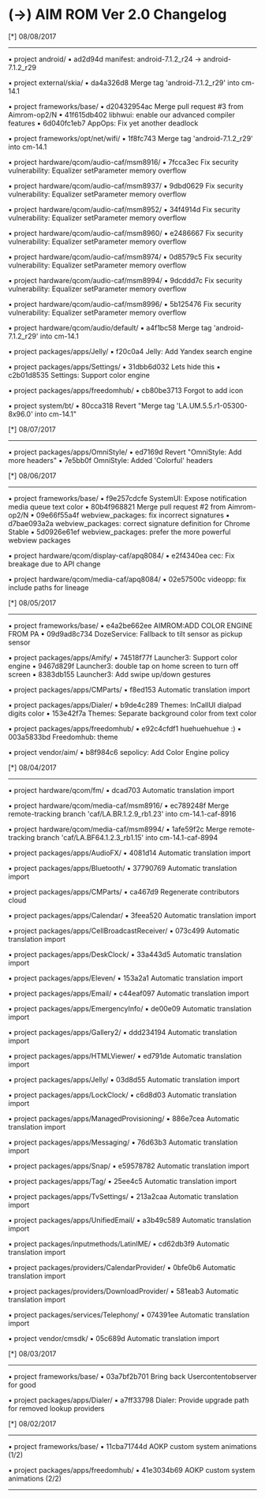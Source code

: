 
 (->) AIM ROM Ver 2.0 Changelog
 ====================================== 


 [*] 08/08/2017
  *******************    


 ▪ project android/
 ▪ ad2d94d manifest: android-7.1.2_r24 -> android-7.1.2_r29

 ▪ project external/skia/
 ▪ da4a326d8 Merge tag 'android-7.1.2_r29' into cm-14.1

 ▪ project frameworks/base/
 ▪ d20432954ac Merge pull request #3 from Aimrom-op2/N
 ▪ 41f615db402 libhwui: enable our advanced compiler features
 ▪ 6d040fc1eb7 AppOps: Fix yet another deadlock

 ▪ project frameworks/opt/net/wifi/
 ▪ 1f8fc743 Merge tag 'android-7.1.2_r29' into cm-14.1

 ▪ project hardware/qcom/audio-caf/msm8916/
 ▪ 7fcca3ec Fix security vulnerability: Equalizer setParameter memory overflow

 ▪ project hardware/qcom/audio-caf/msm8937/
 ▪ 9dbd0629 Fix security vulnerability: Equalizer setParameter memory overflow

 ▪ project hardware/qcom/audio-caf/msm8952/
 ▪ 34f4914d Fix security vulnerability: Equalizer setParameter memory overflow

 ▪ project hardware/qcom/audio-caf/msm8960/
 ▪ e2486667 Fix security vulnerability: Equalizer setParameter memory overflow

 ▪ project hardware/qcom/audio-caf/msm8974/
 ▪ 0d8579c5 Fix security vulnerability: Equalizer setParameter memory overflow

 ▪ project hardware/qcom/audio-caf/msm8994/
 ▪ 9dcddd7c Fix security vulnerability: Equalizer setParameter memory overflow

 ▪ project hardware/qcom/audio-caf/msm8996/
 ▪ 5b125476 Fix security vulnerability: Equalizer setParameter memory overflow

 ▪ project hardware/qcom/audio/default/
 ▪ a4f1bc58 Merge tag 'android-7.1.2_r29' into cm-14.1

 ▪ project packages/apps/Jelly/
 ▪ f20c0a4 Jelly: Add Yandex search engine

 ▪ project packages/apps/Settings/
 ▪ 31dbb6d032 Lets hide this
 ▪ c2b01d8535 Settings: Support color engine

 ▪ project packages/apps/freedomhub/
 ▪ cb80be3713 Forgot to add icon

 ▪ project system/bt/
 ▪ 80cca318 Revert "Merge tag 'LA.UM.5.5.r1-05300-8x96.0' into cm-14.1"

 [*] 08/07/2017
  *******************    


 ▪ project packages/apps/OmniStyle/
 ▪ ed7169d Revert "OmniStyle: Add more headers"
 ▪ 7e5bb0f OmniStyle: Added 'Colorful' headers

 [*] 08/06/2017
  *******************    


 ▪ project frameworks/base/
 ▪ f9e257cdcfe SystemUI: Expose notification media queue text color
 ▪ 80b4f968821 Merge pull request #2 from Aimrom-op2/N
 ▪ 09e66f55a4f webview_packages: fix incorrect signatures
 ▪ d7bae093a2a webview_packages: correct signature definition for Chrome Stable
 ▪ 5d0926e61ef webview_packages: prefer the more powerful webview packages

 ▪ project hardware/qcom/display-caf/apq8084/
 ▪ e2f4340ea cec: Fix breakage due to API change

 ▪ project hardware/qcom/media-caf/apq8084/
 ▪ 02e57500c videopp: fix include paths for lineage

 [*] 08/05/2017
  *******************    


 ▪ project frameworks/base/
 ▪ e4a2be662ee AIMROM:ADD COLOR ENGINE FROM PA
 ▪ 09d9ad8c734 DozeService: Fallback to tilt sensor as pickup sensor

 ▪ project packages/apps/Amify/
 ▪ 74518f77f Launcher3: Support color engine
 ▪ 9467d829f Launcher3: double tap on home screen to turn off screen
 ▪ 8383db155 Launcher3: Add swipe up/down gestures

 ▪ project packages/apps/CMParts/
 ▪ f8ed153 Automatic translation import

 ▪ project packages/apps/Dialer/
 ▪ b9de4c289 Themes: InCallUI dialpad digits color
 ▪ 153e42f7a Themes: Separate background color from text color

 ▪ project packages/apps/freedomhub/
 ▪ e92c4cfdf1 huehuehuehue :)
 ▪ 003a5833bd Freedomhub: theme

 ▪ project vendor/aim/
 ▪ b8f984c6  sepolicy: Add Color Engine policy

 [*] 08/04/2017
  *******************    


 ▪ project hardware/qcom/fm/
 ▪ dcad703 Automatic translation import

 ▪ project hardware/qcom/media-caf/msm8916/
 ▪ ec789248f Merge remote-tracking branch 'caf/LA.BR.1.2.9_rb1.23' into cm-14.1-caf-8916

 ▪ project hardware/qcom/media-caf/msm8994/
 ▪ 1afe59f2c Merge remote-tracking branch 'caf/LA.BF64.1.2.3_rb1.15' into cm-14.1-caf-8994

 ▪ project packages/apps/AudioFX/
 ▪ 4081d14 Automatic translation import

 ▪ project packages/apps/Bluetooth/
 ▪ 37790769 Automatic translation import

 ▪ project packages/apps/CMParts/
 ▪ ca467d9 Regenerate contributors cloud

 ▪ project packages/apps/Calendar/
 ▪ 3feea520 Automatic translation import

 ▪ project packages/apps/CellBroadcastReceiver/
 ▪ 073c499 Automatic translation import

 ▪ project packages/apps/DeskClock/
 ▪ 33a443d5 Automatic translation import

 ▪ project packages/apps/Eleven/
 ▪ 153a2a1 Automatic translation import

 ▪ project packages/apps/Email/
 ▪ c44eaf097 Automatic translation import

 ▪ project packages/apps/EmergencyInfo/
 ▪ de00e09 Automatic translation import

 ▪ project packages/apps/Gallery2/
 ▪ ddd234194 Automatic translation import

 ▪ project packages/apps/HTMLViewer/
 ▪ ed791de Automatic translation import

 ▪ project packages/apps/Jelly/
 ▪ 03d8d55 Automatic translation import

 ▪ project packages/apps/LockClock/
 ▪ c6d8d03 Automatic translation import

 ▪ project packages/apps/ManagedProvisioning/
 ▪ 886e7cea Automatic translation import

 ▪ project packages/apps/Messaging/
 ▪ 76d63b3 Automatic translation import

 ▪ project packages/apps/Snap/
 ▪ e59578782 Automatic translation import

 ▪ project packages/apps/Tag/
 ▪ 25ee4c5 Automatic translation import

 ▪ project packages/apps/TvSettings/
 ▪ 213a2caa Automatic translation import

 ▪ project packages/apps/UnifiedEmail/
 ▪ a3b49c589 Automatic translation import

 ▪ project packages/inputmethods/LatinIME/
 ▪ cd62db3f9 Automatic translation import

 ▪ project packages/providers/CalendarProvider/
 ▪ 0bfe0b6 Automatic translation import

 ▪ project packages/providers/DownloadProvider/
 ▪ 581eab3 Automatic translation import

 ▪ project packages/services/Telephony/
 ▪ 074391ee Automatic translation import

 ▪ project vendor/cmsdk/
 ▪ 05c689d Automatic translation import

 [*] 08/03/2017
  *******************    


 ▪ project frameworks/base/
 ▪ 03a7bf2b701 Bring back Usercontentobserver for good

 ▪ project packages/apps/Dialer/
 ▪ a7ff33798 Dialer: Provide upgrade path for removed lookup providers

 [*] 08/02/2017
  *******************    


 ▪ project frameworks/base/
 ▪ 11cba71744d AOKP custom system animations (1/2)

 ▪ project packages/apps/freedomhub/
 ▪ 41e3034b69 AOKP custom system animations (2/2)

---------------------------------------------------------

